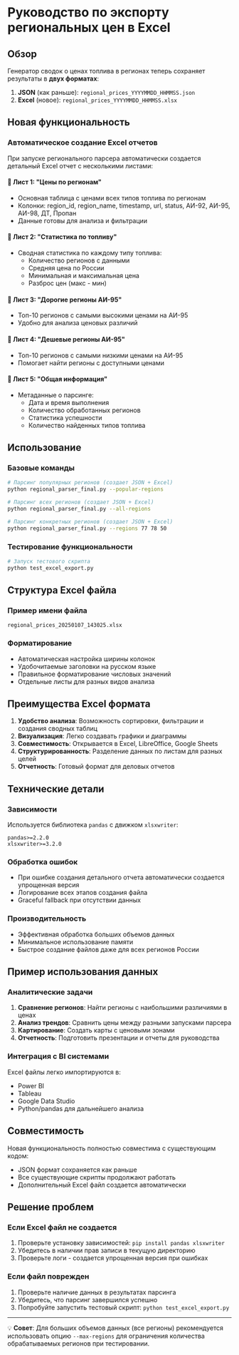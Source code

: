 # Руководство по экспорту региональных цен в Excel

## Обзор

Генератор сводок о ценах топлива в регионах теперь сохраняет результаты в **двух форматах**:

1. **JSON** (как раньше): `regional_prices_YYYYMMDD_HHMMSS.json`
2. **Excel** (новое): `regional_prices_YYYYMMDD_HHMMSS.xlsx`

## Новая функциональность

### Автоматическое создание Excel отчетов

При запуске регионального парсера автоматически создается детальный Excel отчет с несколькими листами:

#### 📄 Лист 1: "Цены по регионам"
- Основная таблица с ценами всех типов топлива по регионам
- Колонки: region_id, region_name, timestamp, url, status, АИ-92, АИ-95, АИ-98, ДТ, Пропан
- Данные готовы для анализа и фильтрации

#### 📄 Лист 2: "Статистика по топливу"
- Сводная статистика по каждому типу топлива:
  - Количество регионов с данными
  - Средняя цена по России
  - Минимальная и максимальная цена
  - Разброс цен (макс - мин)

#### 📄 Лист 3: "Дорогие регионы АИ-95"
- Топ-10 регионов с самыми высокими ценами на АИ-95
- Удобно для анализа ценовых различий

#### 📄 Лист 4: "Дешевые регионы АИ-95"
- Топ-10 регионов с самыми низкими ценами на АИ-95
- Помогает найти регионы с доступными ценами

#### 📄 Лист 5: "Общая информация"
- Метаданные о парсинге:
  - Дата и время выполнения
  - Количество обработанных регионов
  - Статистика успешности
  - Количество найденных типов топлива

## Использование

### Базовые команды
```bash
# Парсинг популярных регионов (создает JSON + Excel)
python regional_parser_final.py --popular-regions

# Парсинг всех регионов (создает JSON + Excel)
python regional_parser_final.py --all-regions

# Парсинг конкретных регионов (создает JSON + Excel)
python regional_parser_final.py --regions 77 78 50
```

### Тестирование функциональности
```bash
# Запуск тестового скрипта
python test_excel_export.py
```

## Структура Excel файла

### Пример имени файла
```
regional_prices_20250107_143025.xlsx
```

### Форматирование
- Автоматическая настройка ширины колонок
- Удобочитаемые заголовки на русском языке
- Правильное форматирование числовых значений
- Отдельные листы для разных видов анализа

## Преимущества Excel формата

1. **Удобство анализа**: Возможность сортировки, фильтрации и создания сводных таблиц
2. **Визуализация**: Легко создавать графики и диаграммы
3. **Совместимость**: Открывается в Excel, LibreOffice, Google Sheets
4. **Структурированность**: Разделение данных по листам для разных целей
5. **Отчетность**: Готовый формат для деловых отчетов

## Технические детали

### Зависимости
Используется библиотека `pandas` с движком `xlsxwriter`:
```
pandas>=2.2.0
xlsxwriter>=3.2.0
```

### Обработка ошибок
- При ошибке создания детального отчета автоматически создается упрощенная версия
- Логирование всех этапов создания файла
- Graceful fallback при отсутствии данных

### Производительность
- Эффективная обработка больших объемов данных
- Минимальное использование памяти
- Быстрое создание файлов даже для всех регионов России

## Пример использования данных

### Аналитические задачи
1. **Сравнение регионов**: Найти регионы с наибольшими различиями в ценах
2. **Анализ трендов**: Сравнить цены между разными запусками парсера
3. **Картирование**: Создать карты с ценовыми зонами
4. **Отчетность**: Подготовить презентации и отчеты для руководства

### Интеграция с BI системами
Excel файлы легко импортируются в:
- Power BI
- Tableau
- Google Data Studio
- Python/pandas для дальнейшего анализа

## Совместимость

Новая функциональность полностью совместима с существующим кодом:
- JSON формат сохраняется как раньше
- Все существующие скрипты продолжают работать
- Дополнительный Excel файл создается автоматически

## Решение проблем

### Если Excel файл не создается
1. Проверьте установку зависимостей: `pip install pandas xlsxwriter`
2. Убедитесь в наличии прав записи в текущую директорию
3. Проверьте логи - создается упрощенная версия при ошибках

### Если файл поврежден
1. Проверьте наличие данных в результатах парсинга
2. Убедитесь, что парсинг завершился успешно
3. Попробуйте запустить тестовый скрипт: `python test_excel_export.py`

---

💡 **Совет**: Для больших объемов данных (все регионы) рекомендуется использовать опцию `--max-regions` для ограничения количества обрабатываемых регионов при тестировании.